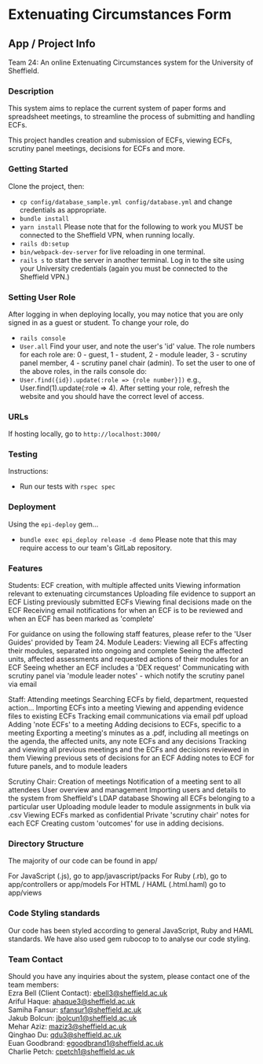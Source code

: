 # Extenuating Circumstances Form

## App / Project Info

Team 24:
An online Extenuating Circumstances system for the University of Sheffield.

### Description

This system aims to replace the current system of paper forms and spreadsheet meetings, to streamline the
process of submitting and handling ECFs.

This project handles creation and submission of ECFs, viewing ECFs, scrutiny panel meetings, decisions for ECFs and more.

### Getting Started

Clone the project, then:

* `cp config/database_sample.yml config/database.yml` and change credentials as appropriate.
* `bundle install`
* `yarn install`
Please note that for the following to work you MUST be connected to the Sheffield VPN, when running locally.
* `rails db:setup`
* `bin/webpack-dev-server` for live reloading in one terminal.
* `rails s` to start the server in another terminal.
Log in to the site using your University credentials (again you must be connected to the Sheffield VPN.)

### Setting User Role

After logging in when deploying locally, you may notice that you are only signed in as a guest or student.
To change your role, do

* `rails console`
* `User.all`
Find your user, and note the user's 'id' value.
The role numbers for each role are:
0 - guest,  1 - student,  2 - module leader,  3 - scrutiny panel member,  4 - scrutiny panel chair (admin).
To set the user to one of the above roles, in the rails console do:
* `User.find({id}).update(:role => {role number}])`
e.g., User.find(1).update(:role => 4).
After setting your role, refresh the website and you should have the correct level of access.

### URLs

If hosting locally, go to `http://localhost:3000/`

### Testing

Instructions:

* Run our tests with `rspec spec`

### Deployment

Using the `epi-deploy` gem...

* `bundle exec epi_deploy release -d demo`
Please note that this may require access to our team's GitLab repository.

### Features

Students:
  ECF creation, with multiple affected units
  Viewing information relevant to extenuating circumstances
  Uploading file evidence to support an ECF
  Listing previously submitted ECFs
  Viewing final decisions made on the ECF
  Receiving email notifications for when an ECF is to be reviewed and when an ECF has been marked as 'complete'

For guidance on using the following staff features, please refer to the 'User Guides' provided by Team 24.
Module Leaders:
  Viewing all ECFs affecting their modules, separated into ongoing and complete
  Seeing the affected units, affected assessments and requested actions of their modules for an ECF
  Seeing whether an ECF includes a 'DEX request'
  Communicating with scrutiny panel via 'module leader notes' - which notify the scrutiny panel via email

Staff:
  Attending meetings
  Searching ECFs by field, department, requested action...
  Importing ECFs into a meeting
  Viewing and appending evidence files to existing ECFs
  Tracking email communications via email pdf upload
  Adding 'note ECFs' to a meeting
  Adding decisions to ECFs, specific to a meeting
  Exporting a meeting's minutes as a .pdf, including all meetings on the agenda, the affected units, any note ECFs and any decisions
  Tracking and viewing all previous meetings and the ECFs and decisions reviewed in them
  Viewing previous sets of decisions for an ECF
  Adding notes to ECF for future panels, and to module leaders

Scrutiny Chair:
  Creation of meetings
  Notification of a meeting sent to all attendees
  User overview and management
  Importing users and details to the system from Sheffield's LDAP database
  Showing all ECFs belonging to a particular user
  Uploading module leader to module assignments in bulk via .csv
  Viewing ECFs marked as confidential
  Private 'scrutiny chair' notes for each ECF
  Creating custom 'outcomes' for use in adding decisions.

### Directory Structure

The majority of our code can be found in app/

For JavaScript (.js), go to app/javascript/packs
For Ruby (.rb), go to app/controllers or app/models
For HTML / HAML (.html.haml) go to app/views

### Code Styling standards

Our code has been styled according to general JavaScript, Ruby and HAML standards.
We have also used gem rubocop to to analyse our code styling.

### Team Contact

Should you have any inquiries about the system, please contact one of the team members:  
Ezra Bell (Client Contact): ebell3@sheffield.ac.uk  
Ariful Haque: ahaque3@sheffield.ac.uk  
Samiha Fansur: sfansur1@sheffield.ac.uk  
Jakub Bolcun: jbolcun1@sheffield.ac.uk  
Mehar Aziz: maziz3@sheffield.ac.uk  
Qinghao Du: qdu3@sheffield.ac.uk  
Euan Goodbrand: egoodbrand1@sheffield.ac.uk  
Charlie Petch: cpetch1@sheffield.ac.uk  
